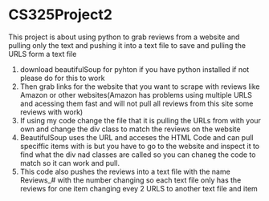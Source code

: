 # CS325Project2
This project is about using python to grab reviews from a website and pulling only the text and pushing it into a text file to save and pulling the URLS form a text file
1. download beautifulSoup for pyhton if you have python installed if not please do for this to work
2. Then grab links for the website that you want to scrape with reviews like Amazon or other websites(Amazon has problems using multiple URLS and acessing them fast and will not pull all reviews from this site some reviews with work)
3. If using my code change the file that it is pulling the URLs from with your own and change the div class to match the reviews on the website
4. BeautifulSoup uses the URL and acceses the HTML Code and can pull speciffic items with is but you have to go to the website and inspect it to find what the div nad classes are called so you can chaneg the code to match so it can work and pull.
5. This code also pushes the reviews into a text file with the name Reviews_# with the number changing so each text file only has the reviews for one item changing evey 2 URLS to another text file and item

